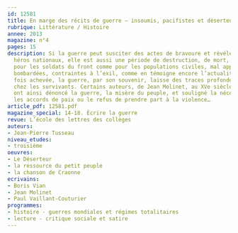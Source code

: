 ```yaml
---
id: 12581
title: En marge des récits de guerre – insoumis, pacifistes et déserteurs
rubrique: Littérature / Histoire 
annee: 2013
magazine: n°4
pages: 15
description: Si la guerre peut susciter des actes de bravoure et révéler quelques
  héros nationaux, elle est aussi une période de destruction, de mort, de désolation,
  pour les soldats du front comme pour les populations civiles, mal approvisionnées,
  bombardées, contraintes à l’exil, comme en témoigne encore l’actualité. Même une
  fois achevée, la guerre, par son souvenir, laisse des traces profondes, inguérissables,
  chez les survivants. Certains auteurs, de Jean Molinet, au XVe siècle, à Boris Vian,
  ont ainsi dénoncé la guerre, la misère du peuple, et souligné la nécessité de privilégier
  les accords de paix ou le refus de prendre part à la violence…
article_pdf: 12581.pdf
magazine_special: 14-18. Écrire la guerre
revue: L’école des lettres des collèges
auteurs:
- Jean-Pierre Tusseau
niveau_etudes:
- troisième
oeuvres:
- Le Déserteur
- la ressource du petit peuple
- la chanson de Craonne
ecrivains:
- Boris Vian
- Jean Molinet
- Paul Vaillant-Couturier
programmes:
- histoire - guerres mondiales et régimes totalitaires
- lecture - critique sociale et satire
---
```

